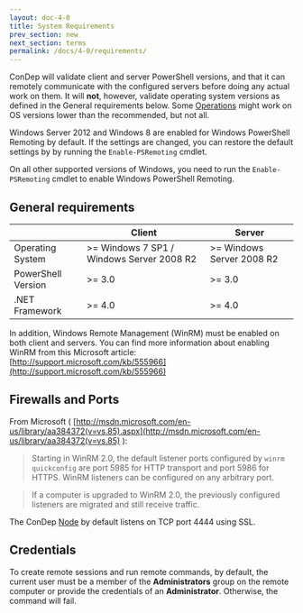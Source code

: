 ```yaml
---
layout: doc-4-0
title: System Requirements
prev_section: new
next_section: terms
permalink: /docs/4-0/requirements/
---
```


ConDep will validate client and server PowerShell versions, and that it can remotely
communicate with the configured servers before doing any actual work on them. It will
**not**, however, validate operating system versions as defined in the General
requirements below. Some [Operations](../condep-dsl-operations/) might work on OS
versions lower than the recommended, but not all.

Windows Server 2012 and Windows 8 are enabled for Windows PowerShell Remoting by default.
If the settings are changed, you can restore the default settings by by running the
`Enable-PSRemoting` cmdlet.

On all other supported versions of Windows, you need to run the `Enable-PSRemoting` cmdlet
to enable Windows PowerShell Remoting.

## General requirements
<table>
	<thead>
		<tr>
			<th></th><th>Client</th><th>Server</th>
		</tr>
	</thead>
	<tbody>
		<tr>
			<td>Operating System</td><td>&gt;= Windows 7 SP1 / Windows Server 2008 R2</td><td>&gt;= Windows Server 2008 R2</td>
		</tr>
		<tr>
			<td>PowerShell Version</td><td>&gt;= 3.0</td><td>&gt;= 3.0</td>
		</tr>
		<tr>
			<td>.NET Framework</td><td>&gt;= 4.0</td><td>&gt;= 4.0</td>
		</tr>
	</tbody>
</table>

In addition, Windows Remote Management (WinRM) must be enabled on both client
and servers. You can find more information about enabling WinRM from this Microsoft
article: [http://support.microsoft.com/kb/555966](http://support.microsoft.com/kb/555966)

## Firewalls and Ports
From Microsoft ( [http://msdn.microsoft.com/en-us/library/aa384372(v=vs.85).aspx](http://msdn.microsoft.com/en-us/library/aa384372(v=vs.85) ):

> Starting in WinRM 2.0, the default listener ports configured by `winrm
> quickconfig` are port 5985 for HTTP transport and port 5986 for HTTPS.
> WinRM listeners can be configured on any arbitrary port.


> If a computer is upgraded to WinRM 2.0, the previously configured
> listeners are migrated and still receive traffic.

The ConDep [Node](../security/#node) by default listens on TCP port 4444 using SSL.

## Credentials

To create remote sessions and run remote commands, by default, the current
user must be a member of the **Administrators** group on the remote computer or
provide the credentials of an **Administrator**. Otherwise, the command will fail.
